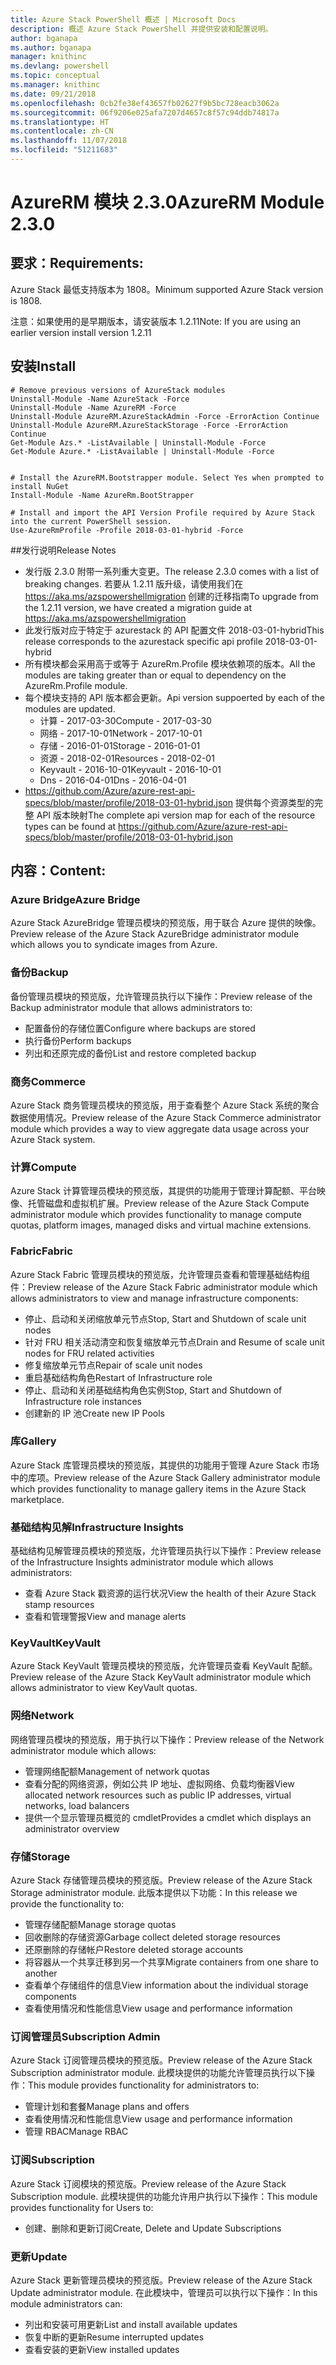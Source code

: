 ```yaml
---
title: Azure Stack PowerShell 概述 | Microsoft Docs
description: 概述 Azure Stack PowerShell 并提供安装和配置说明。
author: bganapa
ms.author: bganapa
manager: knithinc
ms.devlang: powershell
ms.topic: conceptual
ms.manager: knithinc
ms.date: 09/21/2018
ms.openlocfilehash: 0cb2fe38ef43657fb02627f9b5bc728eacb3062a
ms.sourcegitcommit: 06f9206e025afa7207d4657c8f57c94ddb74817a
ms.translationtype: HT
ms.contentlocale: zh-CN
ms.lasthandoff: 11/07/2018
ms.locfileid: "51211683"
---
```

# <a name="azurerm-module-230"></a><span data-ttu-id="68c8f-103">AzureRM 模块 2.3.0</span><span class="sxs-lookup"><span data-stu-id="68c8f-103">AzureRM Module 2.3.0</span></span>

## <a name="requirements"></a><span data-ttu-id="68c8f-104">要求：</span><span class="sxs-lookup"><span data-stu-id="68c8f-104">Requirements:</span></span>
<span data-ttu-id="68c8f-105">Azure Stack 最低支持版本为 1808。</span><span class="sxs-lookup"><span data-stu-id="68c8f-105">Minimum supported Azure Stack version is 1808.</span></span>

<span data-ttu-id="68c8f-106">注意：如果使用的是早期版本，请安装版本 1.2.11</span><span class="sxs-lookup"><span data-stu-id="68c8f-106">Note: If you are using an earlier version install version 1.2.11</span></span>


## <a name="install"></a><span data-ttu-id="68c8f-107">安装</span><span class="sxs-lookup"><span data-stu-id="68c8f-107">Install</span></span>
```powershell-interactive
# Remove previous versions of AzureStack modules
Uninstall-Module -Name AzureStack -Force 
Uninstall-Module -Name AzureRM -Force 
Uninstall-Module AzureRM.AzureStackAdmin -Force -ErrorAction Continue
Uninstall-Module AzureRM.AzureStackStorage -Force -ErrorAction Continue
Get-Module Azs.* -ListAvailable | Uninstall-Module -Force
Get-Module Azure.* -ListAvailable | Uninstall-Module -Force


# Install the AzureRM.Bootstrapper module. Select Yes when prompted to install NuGet
Install-Module -Name AzureRm.BootStrapper

# Install and import the API Version Profile required by Azure Stack into the current PowerShell session.
Use-AzureRmProfile -Profile 2018-03-01-hybrid -Force

```

##<a name="release-notes"></a><span data-ttu-id="68c8f-108">发行说明</span><span class="sxs-lookup"><span data-stu-id="68c8f-108">Release Notes</span></span>
* <span data-ttu-id="68c8f-109">发行版 2.3.0 附带一系列重大变更。</span><span class="sxs-lookup"><span data-stu-id="68c8f-109">The release 2.3.0 comes with a list of breaking changes.</span></span> <span data-ttu-id="68c8f-110">若要从 1.2.11 版升级，请使用我们在 https://aka.ms/azspowershellmigration 创建的迁移指南</span><span class="sxs-lookup"><span data-stu-id="68c8f-110">To upgrade from the 1.2.11 version, we have created a migration guide at https://aka.ms/azspowershellmigration</span></span>
* <span data-ttu-id="68c8f-111">此发行版对应于特定于 azurestack 的 API 配置文件 2018-03-01-hybrid</span><span class="sxs-lookup"><span data-stu-id="68c8f-111">This release corresponds to the azurestack specific api profile 2018-03-01-hybrid</span></span>
* <span data-ttu-id="68c8f-112">所有模块都会采用高于或等于 AzureRm.Profile 模块依赖项的版本。</span><span class="sxs-lookup"><span data-stu-id="68c8f-112">All the modules are taking greater than or equal to dependency on the AzureRm.Profile module.</span></span>
* <span data-ttu-id="68c8f-113">每个模块支持的 API 版本都会更新。</span><span class="sxs-lookup"><span data-stu-id="68c8f-113">Api version suppoerted by  each of the modules are updated.</span></span> 
    * <span data-ttu-id="68c8f-114">计算 - 2017-03-30</span><span class="sxs-lookup"><span data-stu-id="68c8f-114">Compute - 2017-03-30</span></span>
    * <span data-ttu-id="68c8f-115">网络 - 2017-10-01</span><span class="sxs-lookup"><span data-stu-id="68c8f-115">Network - 2017-10-01</span></span>
    * <span data-ttu-id="68c8f-116">存储 - 2016-01-01</span><span class="sxs-lookup"><span data-stu-id="68c8f-116">Storage - 2016-01-01</span></span>
    * <span data-ttu-id="68c8f-117">资源 - 2018-02-01</span><span class="sxs-lookup"><span data-stu-id="68c8f-117">Resources - 2018-02-01</span></span>
    * <span data-ttu-id="68c8f-118">Keyvault - 2016-10-01</span><span class="sxs-lookup"><span data-stu-id="68c8f-118">Keyvault - 2016-10-01</span></span>
    * <span data-ttu-id="68c8f-119">Dns - 2016-04-01</span><span class="sxs-lookup"><span data-stu-id="68c8f-119">Dns - 2016-04-01</span></span>
* <span data-ttu-id="68c8f-120">https://github.com/Azure/azure-rest-api-specs/blob/master/profile/2018-03-01-hybrid.json 提供每个资源类型的完整 API 版本映射</span><span class="sxs-lookup"><span data-stu-id="68c8f-120">The complete api version map for each of the resource types can be found at https://github.com/Azure/azure-rest-api-specs/blob/master/profile/2018-03-01-hybrid.json</span></span>

## <a name="content"></a><span data-ttu-id="68c8f-121">内容：</span><span class="sxs-lookup"><span data-stu-id="68c8f-121">Content:</span></span>
### <a name="azure-bridge"></a><span data-ttu-id="68c8f-122">Azure Bridge</span><span class="sxs-lookup"><span data-stu-id="68c8f-122">Azure Bridge</span></span>
<span data-ttu-id="68c8f-123">Azure Stack AzureBridge 管理员模块的预览版，用于联合 Azure 提供的映像。</span><span class="sxs-lookup"><span data-stu-id="68c8f-123">Preview release of the Azure Stack AzureBridge administrator module which allows you to syndicate images from Azure.</span></span>

### <a name="backup"></a><span data-ttu-id="68c8f-124">备份</span><span class="sxs-lookup"><span data-stu-id="68c8f-124">Backup</span></span>
<span data-ttu-id="68c8f-125">备份管理员模块的预览版，允许管理员执行以下操作：</span><span class="sxs-lookup"><span data-stu-id="68c8f-125">Preview release of the Backup administrator module that allows administrators to:</span></span>
- <span data-ttu-id="68c8f-126">配置备份的存储位置</span><span class="sxs-lookup"><span data-stu-id="68c8f-126">Configure where backups are stored</span></span>
- <span data-ttu-id="68c8f-127">执行备份</span><span class="sxs-lookup"><span data-stu-id="68c8f-127">Perform backups</span></span>
- <span data-ttu-id="68c8f-128">列出和还原完成的备份</span><span class="sxs-lookup"><span data-stu-id="68c8f-128">List and restore completed backup</span></span>

### <a name="commerce"></a><span data-ttu-id="68c8f-129">商务</span><span class="sxs-lookup"><span data-stu-id="68c8f-129">Commerce</span></span>
<span data-ttu-id="68c8f-130">Azure Stack 商务管理员模块的预览版，用于查看整个 Azure Stack 系统的聚合数据使用情况。</span><span class="sxs-lookup"><span data-stu-id="68c8f-130">Preview release of the Azure Stack Commerce administrator module which provides a way to view aggregate data usage across your Azure Stack system.</span></span>

### <a name="compute"></a><span data-ttu-id="68c8f-131">计算</span><span class="sxs-lookup"><span data-stu-id="68c8f-131">Compute</span></span>
<span data-ttu-id="68c8f-132">Azure Stack 计算管理员模块的预览版，其提供的功能用于管理计算配额、平台映像、托管磁盘和虚拟机扩展。</span><span class="sxs-lookup"><span data-stu-id="68c8f-132">Preview release of the Azure Stack Compute administrator module which provides functionality to manage compute quotas, platform images, managed disks and virtual machine extensions.</span></span>

### <a name="fabric"></a><span data-ttu-id="68c8f-133">Fabric</span><span class="sxs-lookup"><span data-stu-id="68c8f-133">Fabric</span></span>
<span data-ttu-id="68c8f-134">Azure Stack Fabric 管理员模块的预览版，允许管理员查看和管理基础结构组件：</span><span class="sxs-lookup"><span data-stu-id="68c8f-134">Preview release of the Azure Stack Fabric administrator module which allows administrators to view and manage infrastructure components:</span></span>
- <span data-ttu-id="68c8f-135">停止、启动和关闭缩放单元节点</span><span class="sxs-lookup"><span data-stu-id="68c8f-135">Stop, Start and Shutdown of scale unit nodes</span></span>
- <span data-ttu-id="68c8f-136">针对 FRU 相关活动清空和恢复缩放单元节点</span><span class="sxs-lookup"><span data-stu-id="68c8f-136">Drain and Resume of scale unit nodes for FRU related activities</span></span>
- <span data-ttu-id="68c8f-137">修复缩放单元节点</span><span class="sxs-lookup"><span data-stu-id="68c8f-137">Repair of scale unit nodes</span></span>
- <span data-ttu-id="68c8f-138">重启基础结构角色</span><span class="sxs-lookup"><span data-stu-id="68c8f-138">Restart of Infrastructure role</span></span>
- <span data-ttu-id="68c8f-139">停止、启动和关闭基础结构角色实例</span><span class="sxs-lookup"><span data-stu-id="68c8f-139">Stop, Start and Shutdown of Infrastructure role instances</span></span>
- <span data-ttu-id="68c8f-140">创建新的 IP 池</span><span class="sxs-lookup"><span data-stu-id="68c8f-140">Create new IP Pools</span></span>


### <a name="gallery"></a><span data-ttu-id="68c8f-141">库</span><span class="sxs-lookup"><span data-stu-id="68c8f-141">Gallery</span></span>
<span data-ttu-id="68c8f-142">Azure Stack 库管理员模块的预览版，其提供的功能用于管理 Azure Stack 市场中的库项。</span><span class="sxs-lookup"><span data-stu-id="68c8f-142">Preview release of the Azure Stack Gallery administrator module which provides functionality to manage gallery items in the Azure Stack marketplace.</span></span>

### <a name="infrastructure-insights"></a><span data-ttu-id="68c8f-143">基础结构见解</span><span class="sxs-lookup"><span data-stu-id="68c8f-143">Infrastructure Insights</span></span>
<span data-ttu-id="68c8f-144">基础结构见解管理员模块的预览版，允许管理员执行以下操作：</span><span class="sxs-lookup"><span data-stu-id="68c8f-144">Preview release of the Infrastructure Insights administrator module which allows administrators:</span></span>
- <span data-ttu-id="68c8f-145">查看 Azure Stack 戳资源的运行状况</span><span class="sxs-lookup"><span data-stu-id="68c8f-145">View the health of their Azure Stack stamp resources</span></span>
- <span data-ttu-id="68c8f-146">查看和管理警报</span><span class="sxs-lookup"><span data-stu-id="68c8f-146">View and manage alerts</span></span>

### <a name="keyvault"></a><span data-ttu-id="68c8f-147">KeyVault</span><span class="sxs-lookup"><span data-stu-id="68c8f-147">KeyVault</span></span>
<span data-ttu-id="68c8f-148">Azure Stack KeyVault 管理员模块的预览版，允许管理员查看 KeyVault 配额。</span><span class="sxs-lookup"><span data-stu-id="68c8f-148">Preview release of the Azure Stack KeyVault administrator module which allows administrator to view KeyVault quotas.</span></span>

### <a name="network"></a><span data-ttu-id="68c8f-149">网络</span><span class="sxs-lookup"><span data-stu-id="68c8f-149">Network</span></span>
<span data-ttu-id="68c8f-150">网络管理员模块的预览版，用于执行以下操作：</span><span class="sxs-lookup"><span data-stu-id="68c8f-150">Preview release of the Network administrator module which allows:</span></span>
- <span data-ttu-id="68c8f-151">管理网络配额</span><span class="sxs-lookup"><span data-stu-id="68c8f-151">Management of network quotas</span></span>
- <span data-ttu-id="68c8f-152">查看分配的网络资源，例如公共 IP 地址、虚拟网络、负载均衡器</span><span class="sxs-lookup"><span data-stu-id="68c8f-152">View allocated network resources such as public IP addresses, virtual networks, load balancers</span></span>
- <span data-ttu-id="68c8f-153">提供一个显示管理员概览的 cmdlet</span><span class="sxs-lookup"><span data-stu-id="68c8f-153">Provides a cmdlet which displays an administrator overview</span></span>

### <a name="storage"></a><span data-ttu-id="68c8f-154">存储</span><span class="sxs-lookup"><span data-stu-id="68c8f-154">Storage</span></span>
<span data-ttu-id="68c8f-155">Azure Stack 存储管理员模块的预览版。</span><span class="sxs-lookup"><span data-stu-id="68c8f-155">Preview release of the Azure Stack Storage administrator module.</span></span>  <span data-ttu-id="68c8f-156">此版本提供以下功能：</span><span class="sxs-lookup"><span data-stu-id="68c8f-156">In this release we provide the functionality to:</span></span>
- <span data-ttu-id="68c8f-157">管理存储配额</span><span class="sxs-lookup"><span data-stu-id="68c8f-157">Manage storage quotas</span></span>
- <span data-ttu-id="68c8f-158">回收删除的存储资源</span><span class="sxs-lookup"><span data-stu-id="68c8f-158">Garbage collect deleted storage resources</span></span>
- <span data-ttu-id="68c8f-159">还原删除的存储帐户</span><span class="sxs-lookup"><span data-stu-id="68c8f-159">Restore deleted storage accounts</span></span>
- <span data-ttu-id="68c8f-160">将容器从一个共享迁移到另一个共享</span><span class="sxs-lookup"><span data-stu-id="68c8f-160">Migrate containers from one share to another</span></span>
- <span data-ttu-id="68c8f-161">查看单个存储组件的信息</span><span class="sxs-lookup"><span data-stu-id="68c8f-161">View information about the individual storage components</span></span>
- <span data-ttu-id="68c8f-162">查看使用情况和性能信息</span><span class="sxs-lookup"><span data-stu-id="68c8f-162">View usage and performance information</span></span>

### <a name="subscription-admin"></a><span data-ttu-id="68c8f-163">订阅管理员</span><span class="sxs-lookup"><span data-stu-id="68c8f-163">Subscription Admin</span></span>
<span data-ttu-id="68c8f-164">Azure Stack 订阅管理员模块的预览版。</span><span class="sxs-lookup"><span data-stu-id="68c8f-164">Preview release of the Azure Stack Subscription administrator module.</span></span>  <span data-ttu-id="68c8f-165">此模块提供的功能允许管理员执行以下操作：</span><span class="sxs-lookup"><span data-stu-id="68c8f-165">This module provides functionality for administrators to:</span></span>
- <span data-ttu-id="68c8f-166">管理计划和套餐</span><span class="sxs-lookup"><span data-stu-id="68c8f-166">Manage plans and offers</span></span>
- <span data-ttu-id="68c8f-167">查看使用情况和性能信息</span><span class="sxs-lookup"><span data-stu-id="68c8f-167">View usage and performance information</span></span>
- <span data-ttu-id="68c8f-168">管理 RBAC</span><span class="sxs-lookup"><span data-stu-id="68c8f-168">Manage RBAC</span></span>

### <a name="subscription"></a><span data-ttu-id="68c8f-169">订阅</span><span class="sxs-lookup"><span data-stu-id="68c8f-169">Subscription</span></span>
<span data-ttu-id="68c8f-170">Azure Stack 订阅模块的预览版。</span><span class="sxs-lookup"><span data-stu-id="68c8f-170">Preview release of the Azure Stack Subscription module.</span></span>  <span data-ttu-id="68c8f-171">此模块提供的功能允许用户执行以下操作：</span><span class="sxs-lookup"><span data-stu-id="68c8f-171">This module provides functionality for Users to:</span></span>
- <span data-ttu-id="68c8f-172">创建、删除和更新订阅</span><span class="sxs-lookup"><span data-stu-id="68c8f-172">Create, Delete and Update Subscriptions</span></span>

### <a name="update"></a><span data-ttu-id="68c8f-173">更新</span><span class="sxs-lookup"><span data-stu-id="68c8f-173">Update</span></span>
<span data-ttu-id="68c8f-174">Azure Stack 更新管理员模块的预览版。</span><span class="sxs-lookup"><span data-stu-id="68c8f-174">Preview release of the Azure Stack Update administrator module.</span></span>  <span data-ttu-id="68c8f-175">在此模块中，管理员可以执行以下操作：</span><span class="sxs-lookup"><span data-stu-id="68c8f-175">In this module administrators can:</span></span>
- <span data-ttu-id="68c8f-176">列出和安装可用更新</span><span class="sxs-lookup"><span data-stu-id="68c8f-176">List and install available updates</span></span>
- <span data-ttu-id="68c8f-177">恢复中断的更新</span><span class="sxs-lookup"><span data-stu-id="68c8f-177">Resume interrupted updates</span></span>
- <span data-ttu-id="68c8f-178">查看安装的更新</span><span class="sxs-lookup"><span data-stu-id="68c8f-178">View installed updates</span></span>
